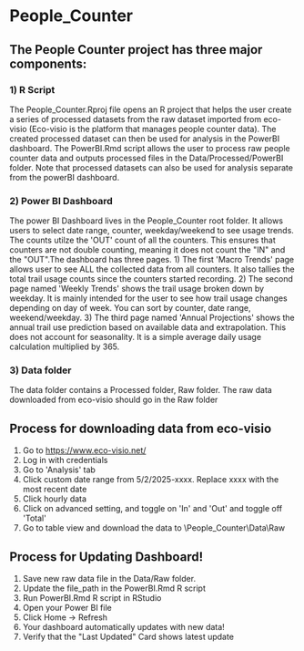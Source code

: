 # People_Counter

## The People Counter project has three major components:
### 1) R Script
The People_Counter.Rproj file opens an R project that helps the user create a series of processed datasets from the raw dataset imported from eco-visio (Eco-visio is the platform that manages people counter data). The created processed dataset can then be used for analysis in the PowerBI dashboard. The PowerBI.Rmd script allows the user to process raw people counter data and outputs processed files in the Data/Processed/PowerBI folder. Note that processed datasets can also be used for analysis separate from the powerBI dashboard.

### 2) Power BI Dashboard
The power BI Dashboard lives in the People_Counter root folder. It allows users to select date range, counter, weekday/weekend to see usage trends. The counts utilze the 'OUT' count of all the counters. This ensures that counters are not double counting, meaning it does not count the "IN" and the "OUT".The dashboard has three pages.
	1) The first 'Macro Trends' page allows user to see ALL the collected data from all counters. It also tallies the total trail usage counts since the counters started recording.
	2) The second page named 'Weekly Trends' shows the trail usage broken down by weekday. It is mainly intended for the user to see how trail usage changes depending on day of week. You can sort by counter, date range, weekend/weekday.
	3) The third page named 'Annual Projections' shows the annual trail use prediction based on available data and extrapolation. This does not account for seasonality. It is a simple average daily usage calculation multiplied by 365.

### 3) Data folder
The data folder contains a Processed folder, Raw folder. The raw data downloaded from eco-visio should go in the Raw folder

## Process for downloading data from eco-visio
1) Go to https://www.eco-visio.net/
2) Log in with credentials
3) Go to 'Analysis' tab
4) Click custom date range from 5/2/2025-xxxx. Replace xxxx with the most recent date
5) Click hourly data
6) Click on advanced setting, and toggle on 'In' and 'Out' and toggle off 'Total'
7) Go to table view and download the data to \People_Counter\Data\Raw

## Process for Updating Dashboard!
1) Save new raw data file in the Data/Raw folder.
2) Update the file_path in the PowerBI.Rmd R script
3) Run PowerBI.Rmd R script in RStudio
4) Open your Power BI file
5) Click Home -> Refresh
6) Your dashboard automatically updates with new data!
7) Verify that the "Last Updated" Card shows latest update
